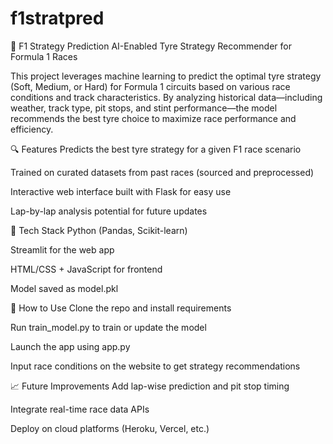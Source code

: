 # f1stratpred

🏁 F1 Strategy Prediction
AI-Enabled Tyre Strategy Recommender for Formula 1 Races

This project leverages machine learning to predict the optimal tyre strategy (Soft, Medium, or Hard) for Formula 1 circuits based on various race conditions and track characteristics. By analyzing historical data—including weather, track type, pit stops, and stint performance—the model recommends the best tyre choice to maximize race performance and efficiency.

🔍 Features
Predicts the best tyre strategy for a given F1 race scenario

Trained on curated datasets from past races (sourced and preprocessed)

Interactive web interface built with Flask for easy use

Lap-by-lap analysis potential for future updates

🧠 Tech Stack
Python (Pandas, Scikit-learn)

Streamlit for the web app

HTML/CSS + JavaScript for frontend

Model saved as model.pkl

🚀 How to Use
Clone the repo and install requirements

Run train_model.py to train or update the model

Launch the app using app.py

Input race conditions on the website to get strategy recommendations


📈 Future Improvements
Add lap-wise prediction and pit stop timing

Integrate real-time race data APIs

Deploy on cloud platforms (Heroku, Vercel, etc.)
